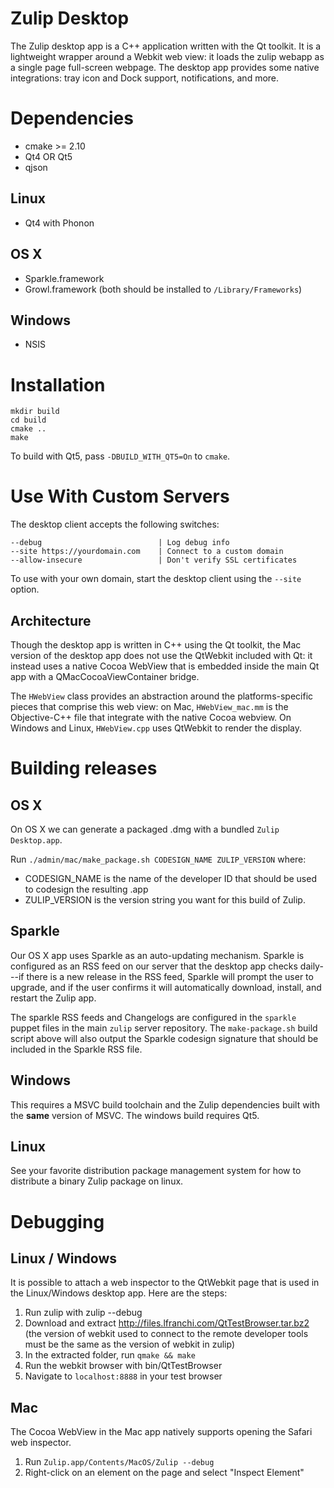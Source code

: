 # Zulip Desktop

The Zulip desktop app is a C++ application written with the Qt toolkit. It is a lightweight wrapper around a Webkit web view: it loads the zulip webapp as a single page full-screen webpage. The desktop app provides some native integrations: tray icon and Dock support, notifications, and more.

# Dependencies

* cmake >= 2.10
* Qt4 OR Qt5
* qjson

## Linux

* Qt4 with Phonon

## OS X

* Sparkle.framework
* Growl.framework (both should be installed to `/Library/Frameworks`)

## Windows

* NSIS

# Installation

```
mkdir build
cd build
cmake ..
make
```

To build with Qt5, pass `-DBUILD_WITH_QT5=On` to `cmake`.

# Use With Custom Servers

The desktop client accepts the following switches:

```
--debug                          | Log debug info
--site https://yourdomain.com    | Connect to a custom domain
--allow-insecure                 | Don't verify SSL certificates
```

To use with your own domain, start the desktop client using the `--site` option.


## Architecture

Though the desktop app is written in C++ using the Qt toolkit, the Mac version of the desktop app does not use the QtWebkit included with Qt: it instead uses a native Cocoa WebView that is embedded inside the main Qt app with a QMacCocoaViewContainer bridge.

The `HWebView` class provides an abstraction around the platforms-specific pieces that comprise this web view: on Mac, `HWebView_mac.mm` is the Objective-C++ file that integrate with the native Cocoa webview. On Windows and Linux, `HWebView.cpp` uses QtWebkit to render the display.

# Building releases

## OS X

On OS X we can generate a packaged .dmg with a bundled `Zulip Desktop.app`.

Run `./admin/mac/make_package.sh CODESIGN_NAME ZULIP_VERSION` where:

* CODESIGN_NAME is the name of the developer ID that should be used to codesign the resulting .app
* ZULIP_VERSION is the version
string you want for this build of Zulip.

## Sparkle

Our OS X app uses Sparkle as an auto-updating mechanism. Sparkle is configured as an RSS feed on our server that the desktop app checks daily---if there is a new release in the RSS feed, Sparkle will prompt the user to upgrade, and if the user confirms it will automatically download, install, and restart the Zulip app.

The sparkle RSS feeds and Changelogs are configured in the `sparkle` puppet files in the main `zulip` server repository. The `make-package.sh` build script above will also output the Sparkle codesign signature that should be included in the Sparkle RSS file.

## Windows

This requires a MSVC build toolchain and the Zulip dependencies built with the **same** version of MSVC. The windows build requires Qt5.

## Linux

See your favorite distribution package management system for how to distribute a binary Zulip package on linux.

# Debugging

## Linux / Windows

It is possible to attach a web inspector to the QtWebkit page that is used in the Linux/Windows desktop app. Here are the steps:

1. Run zulip with zulip --debug
2. Download and extract http://files.lfranchi.com/QtTestBrowser.tar.bz2 (the version of webkit used to connect to the remote developer tools must be the same as the version of webkit in zulip)
3. In the extracted folder, run `qmake && make`
4. Run the webkit browser with bin/QtTestBrowser
5. Navigate to `localhost:8888` in your test browser

## Mac

The Cocoa WebView in the Mac app natively supports opening the Safari web inspector.

1. Run `Zulip.app/Contents/MacOS/Zulip --debug`
2. Right-click on an element on the page and select "Inspect Element"
